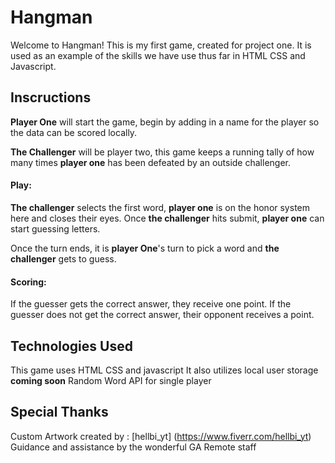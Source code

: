 # Hangman

Welcome to Hangman! This is my first game, created for project one. It is used as an example of the skills we have use thus far in HTML CSS and Javascript.

## Inscructions
**Player One** will start the game, begin by adding in a name for the player so the data can be scored locally.

**The Challenger** will be player two, this game keeps a running tally of how many times **player one** has been defeated by an outside challenger.

#### Play:

**The challenger** selects the first word, **player one** is on the honor system here and closes their eyes. 
Once **the challenger** hits submit, **player one** can start guessing letters.

Once the turn ends, it is **player One**'s turn to pick a word and **the challenger** gets to guess.

#### Scoring:
If the guesser gets the correct answer, they receive one point.
If the guesser does not get the correct answer, their opponent receives a point. 

## Technologies Used
This game uses HTML CSS and javascript
It also utilizes local user storage
**coming soon** Random Word API for single player

## Special Thanks
Custom Artwork created by : [hellbi_yt] (https://www.fiverr.com/hellbi_yt)
Guidance and assistance by the wonderful GA Remote staff
